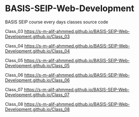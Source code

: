 # BASIS-SEIP-Web-Development
BASIS SEIP course every days classes source code

Class_03
https://s-m-alif-ahmmed.github.io/BASIS-SEIP-Web-Development.github.io/Class_03

Class_04
https://s-m-alif-ahmmed.github.io/BASIS-SEIP-Web-Development.github.io/Class_04

Class_05
https://s-m-alif-ahmmed.github.io/BASIS-SEIP-Web-Development.github.io/Class_05

Class_06
https://s-m-alif-ahmmed.github.io/BASIS-SEIP-Web-Development.github.io/Class_06

Class_07
https://s-m-alif-ahmmed.github.io/BASIS-SEIP-Web-Development.github.io/Class_07 

Class_08
https://s-m-alif-ahmmed.github.io/BASIS-SEIP-Web-Development.github.io/Class_08
